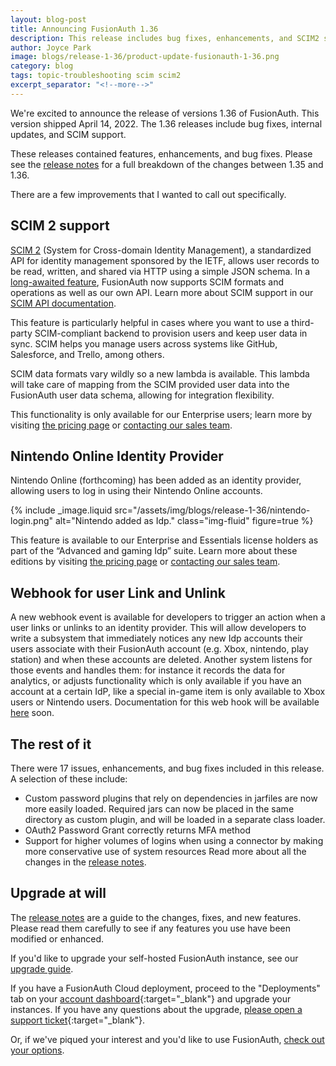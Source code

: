 ```yaml
---
layout: blog-post
title: Announcing FusionAuth 1.36
description: This release includes bug fixes, enhancements, and SCIM2 support.
author: Joyce Park 
image: blogs/release-1-36/product-update-fusionauth-1-36.png
category: blog
tags: topic-troubleshooting scim scim2
excerpt_separator: "<!--more-->"
---
```


We're excited to announce the release of versions 1.36 of FusionAuth. This version shipped April 14, 2022. The 1.36 releases include bug fixes, internal updates, and SCIM support.

<!--more-->

These releases contained features, enhancements, and bug fixes. Please see the [release notes](/docs/v1/tech/release-notes#version-1-36-1) for a full breakdown of the changes between 1.35 and 1.36. 

There are a few improvements that I wanted to call out specifically.

## SCIM 2 support

[SCIM 2](http://www.simplecloud.info) (System for Cross-domain Identity Management), a standardized API for identity management sponsored by the IETF, allows user records to be read, written, and shared via HTTP using a simple JSON schema. In a [long-awaited feature](https://github.com/FusionAuth/fusionauth-issues/issues/106), FusionAuth now supports SCIM formats and operations as well as our own API. Learn more about SCIM support in our [SCIM API documentation](https://fusionauth.io/docs/v1/tech/apis/scim).

This feature is particularly helpful in cases where you want to use a third-party SCIM-compliant backend to provision users and keep user data in sync. SCIM helps you manage users across systems like GitHub, Salesforce, and Trello, among others.

SCIM data formats vary wildly so a new lambda is available. This lambda will take care of mapping from the SCIM provided user data into the FusionAuth user data schema, allowing for integration flexibility.

This functionality is only available for our Enterprise users; learn more by visiting [the pricing page](/pricing) or [contacting our sales team](/contact).

## Nintendo Online Identity Provider

Nintendo Online (forthcoming) has been added as an identity provider, allowing users to log in using their Nintendo Online accounts.

{% include _image.liquid src="/assets/img/blogs/release-1-36/nintendo-login.png" alt="Nintendo added as Idp." class="img-fluid" figure=true %}

This feature is available to our Enterprise and Essentials license holders as part of the “Advanced and gaming Idp” suite. Learn more about these editions by visiting [the pricing page](/pricing) or [contacting our sales team](/contact).
 
## Webhook for user Link and Unlink

A new webhook event is available for developers to trigger an action when a user links or unlinks to an identity provider. This will allow developers to write a subsystem that immediately notices any new Idp accounts their users associate with their FusionAuth account (e.g. Xbox, nintendo, play station) and when these accounts are deleted. Another system listens for those events and handles them: for instance it records the data for analytics, or adjusts functionality which is only available if you have an account at a certain IdP, like a special in-game item is only available to Xbox users or Nintendo users. Documentation for this web hook will be available [here](/docs/v1/tech/apis/webhooks#overview) soon.
 
## The rest of it

There were 17 issues, enhancements, and bug fixes included in this release. A selection of these include:

* Custom password plugins that rely on dependencies in jarfiles are now more easily loaded. Required jars can now be  placed in the same directory as custom plugin, and will be loaded in a separate class loader.
* OAuth2 Password Grant correctly returns MFA method
* Support for higher volumes of logins when using a connector by making more conservative use of system resources
Read more about all the changes in the [release notes](/docs/v1/tech/release-notes#version-1-36-1).

## Upgrade at will

The [release notes](/docs/v1/tech/release-notes#version-1-36-1) are a guide to the changes, fixes, and new features. Please read them carefully to see if any features you use have been modified or enhanced.

If you'd like to upgrade your self-hosted FusionAuth instance, see our [upgrade guide](/docs/v1/tech/admin-guide/upgrade). 

If you have a FusionAuth Cloud deployment, proceed to the "Deployments" tab on your [account dashboard](https://account.fusionauth.io/account/deployment/){:target="_blank"} and upgrade your instances. If you have any questions about the upgrade, [please open a support ticket](https://account.fusionauth.io/account/support/){:target="_blank"}.

Or, if we've piqued your interest and you'd like to use FusionAuth, [check out your options](/pricing).
